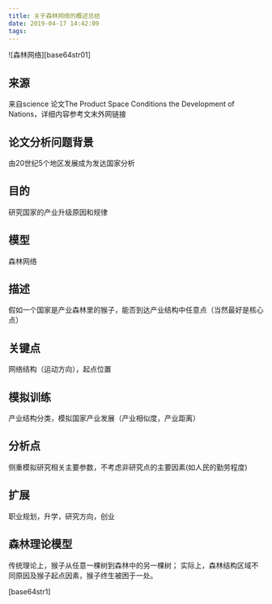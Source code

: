 ```yaml
---
title: 关于森林网络的概述总结
date: 2019-04-17 14:42:09
tags:
---
```

![森林网络][base64str01]
## 来源
来自science 论文The Product Space Conditions the Development of Nations，详细内容参考文末外网链接
## 论文分析问题背景
由20世纪5个地区发展成为发达国家分析
## 目的
研究国家的产业升级原因和规律
## 模型
森林网络
## 描述
假如一个国家是产业森林里的猴子，能否到达产业结构中任意点（当然最好是核心点）
## 关键点
网络结构（运动方向），起点位置
## 模拟训练
产业结构分类，模拟国家产业发展（产业相似度，产业距离）
## 分析点
侧重模拟研究相关主要参数，不考虑非研究点的主要因素(如人民的勤劳程度)
## 扩展
职业规划，升学，研究方向，创业
## 森林理论模型
传统理论上，猴子从任意一棵树到森林中的另一棵树；
实际上，森林结构区域不同原因及猴子起点因素，猴子终生被困于一处。


[base64str1]